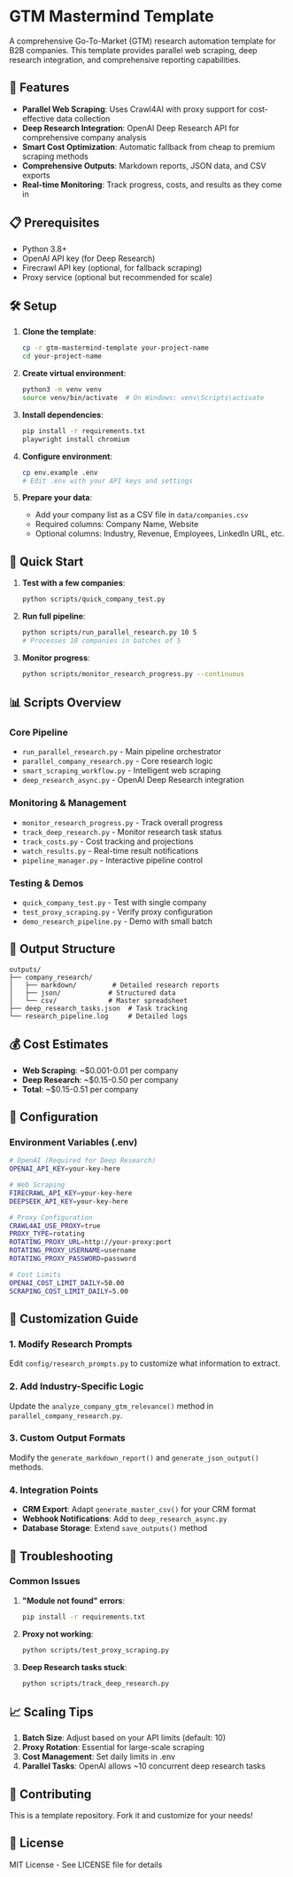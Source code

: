 # GTM Mastermind Template

A comprehensive Go-To-Market (GTM) research automation template for B2B companies. This template provides parallel web scraping, deep research integration, and comprehensive reporting capabilities.

## 🚀 Features

- **Parallel Web Scraping**: Uses Crawl4AI with proxy support for cost-effective data collection
- **Deep Research Integration**: OpenAI Deep Research API for comprehensive company analysis
- **Smart Cost Optimization**: Automatic fallback from cheap to premium scraping methods
- **Comprehensive Outputs**: Markdown reports, JSON data, and CSV exports
- **Real-time Monitoring**: Track progress, costs, and results as they come in

## 📋 Prerequisites

- Python 3.8+
- OpenAI API key (for Deep Research)
- Firecrawl API key (optional, for fallback scraping)
- Proxy service (optional but recommended for scale)

## 🛠️ Setup

1. **Clone the template**:
   ```bash
   cp -r gtm-mastermind-template your-project-name
   cd your-project-name
   ```

2. **Create virtual environment**:
   ```bash
   python3 -m venv venv
   source venv/bin/activate  # On Windows: venv\Scripts\activate
   ```

3. **Install dependencies**:
   ```bash
   pip install -r requirements.txt
   playwright install chromium
   ```

4. **Configure environment**:
   ```bash
   cp env.example .env
   # Edit .env with your API keys and settings
   ```

5. **Prepare your data**:
   - Add your company list as a CSV file in `data/companies.csv`
   - Required columns: Company Name, Website
   - Optional columns: Industry, Revenue, Employees, LinkedIn URL, etc.

## 🚦 Quick Start

1. **Test with a few companies**:
   ```bash
   python scripts/quick_company_test.py
   ```

2. **Run full pipeline**:
   ```bash
   python scripts/run_parallel_research.py 10 5
   # Processes 10 companies in batches of 5
   ```

3. **Monitor progress**:
   ```bash
   python scripts/monitor_research_progress.py --continuous
   ```

## 📊 Scripts Overview

### Core Pipeline
- `run_parallel_research.py` - Main pipeline orchestrator
- `parallel_company_research.py` - Core research logic
- `smart_scraping_workflow.py` - Intelligent web scraping
- `deep_research_async.py` - OpenAI Deep Research integration

### Monitoring & Management
- `monitor_research_progress.py` - Track overall progress
- `track_deep_research.py` - Monitor research task status
- `track_costs.py` - Cost tracking and projections
- `watch_results.py` - Real-time result notifications
- `pipeline_manager.py` - Interactive pipeline control

### Testing & Demos
- `quick_company_test.py` - Test with single company
- `test_proxy_scraping.py` - Verify proxy configuration
- `demo_research_pipeline.py` - Demo with small batch

## 📁 Output Structure

```
outputs/
├── company_research/
│   ├── markdown/         # Detailed research reports
│   ├── json/            # Structured data
│   └── csv/             # Master spreadsheet
├── deep_research_tasks.json  # Task tracking
└── research_pipeline.log     # Detailed logs
```

## 💰 Cost Estimates

- **Web Scraping**: ~$0.001-0.01 per company
- **Deep Research**: ~$0.15-0.50 per company
- **Total**: ~$0.15-0.51 per company

## 🔧 Configuration

### Environment Variables (.env)

```bash
# OpenAI (Required for Deep Research)
OPENAI_API_KEY=your-key-here

# Web Scraping
FIRECRAWL_API_KEY=your-key-here
DEEPSEEK_API_KEY=your-key-here

# Proxy Configuration
CRAWL4AI_USE_PROXY=true
PROXY_TYPE=rotating
ROTATING_PROXY_URL=http://your-proxy:port
ROTATING_PROXY_USERNAME=username
ROTATING_PROXY_PASSWORD=password

# Cost Limits
OPENAI_COST_LIMIT_DAILY=50.00
SCRAPING_COST_LIMIT_DAILY=5.00
```

## 🎯 Customization Guide

### 1. Modify Research Prompts
Edit `config/research_prompts.py` to customize what information to extract.

### 2. Add Industry-Specific Logic
Update the `analyze_company_gtm_relevance()` method in `parallel_company_research.py`.

### 3. Custom Output Formats
Modify the `generate_markdown_report()` and `generate_json_output()` methods.

### 4. Integration Points
- **CRM Export**: Adapt `generate_master_csv()` for your CRM format
- **Webhook Notifications**: Add to `deep_research_async.py`
- **Database Storage**: Extend `save_outputs()` method

## 🚨 Troubleshooting

### Common Issues

1. **"Module not found" errors**:
   ```bash
   pip install -r requirements.txt
   ```

2. **Proxy not working**:
   ```bash
   python scripts/test_proxy_scraping.py
   ```

3. **Deep Research tasks stuck**:
   ```bash
   python scripts/track_deep_research.py
   ```

## 📈 Scaling Tips

1. **Batch Size**: Adjust based on your API limits (default: 10)
2. **Proxy Rotation**: Essential for large-scale scraping
3. **Cost Management**: Set daily limits in .env
4. **Parallel Tasks**: OpenAI allows ~10 concurrent deep research tasks

## 🤝 Contributing

This is a template repository. Fork it and customize for your needs!

## 📄 License

MIT License - See LICENSE file for details